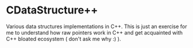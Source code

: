 # CDataStructure++

Various data structures implementations in C++. This is just an exercise for me to understand how raw pointers work in C++ and get acquainted with C++ bloated ecosystem ( don't ask me why :) ).
